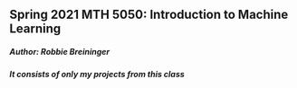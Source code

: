## Spring 2021 MTH 5050: Introduction to Machine Learning 
##### Author: Robbie Breininger
##### It consists of only my projects from this class

